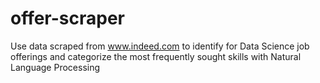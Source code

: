 # offer-scraper
Use data scraped from www.indeed.com to identify for Data Science job offerings and categorize the most frequently sought skills with Natural Language Processing
